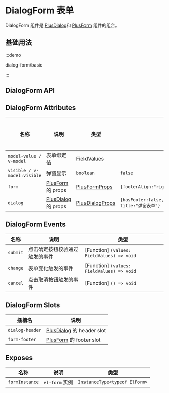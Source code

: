 # DialogForm 表单

DialogForm 组件是 [PlusDialog](/components/dialog.html)和 [PlusForm](/components/form.html) 组件的组合。

## 基础用法

:::demo

dialog-form/basic

:::

## DialogForm API

## DialogForm Attributes

| 名称                        | 说明                                           | 类型                                                       | 默认值                                                         | 是否必须 |
| --------------------------- | ---------------------------------------------- | ---------------------------------------------------------- | -------------------------------------------------------------- | -------- |
| `model-value / v-model`     | 表单绑定值                                     | [FieldValues](/components/type.html#fieldvalues)           |                                                                | 否       |
| `visible / v-model:visible` | 弹窗显示                                       | `boolean`                                                  | `false`                                                        | 否       |
| `form`                      | [PlusForm](/components/form.html) 的 props     | [PlusFormProps](/components/form.html#form-attributes)     | `{footerAlign:"right"}`                                        | 否       |
| `dialog`                    | [PlusDialog](/components/dialog.html) 的 props | [PlusDialogProps](/components/form.html#dialof-attributes) | `{hasFooter:false,width:"800px",top:"10vh", title:"弹窗表单"}` | 否       |

## DialogForm Events

| 名称     | 说明                           | 类型                                       |
| -------- | ------------------------------ | ------------------------------------------ |
| `submit` | 点击确定按钮校验通过触发的事件 | [Function] `(values: FieldValues) => void` |
| `change` | 表单变化触发的事件             | [Function] `(values: FieldValues) => void` |
| `cancel` | 点击取消按钮触发的事件         | [Function] `() => void`                    |

## DialogForm Slots

| 插槽名          | 说明                                                 |
| --------------- | ---------------------------------------------------- |
| `dialog-header` | [PlusDialog](/components/dialog.html) 的 header slot |
| `form-footer`   | [PlusForm](/components/form.html) 的 footer slot     |

## Exposes

| 名称           | 说明           | 类型                          |
| -------------- | -------------- | ----------------------------- |
| `formInstance` | `el-form` 实例 | `InstanceType<typeof ElForm>` |
